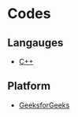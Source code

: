 # Codes

## Langauges

- [C++](/Langauges/C%2B%2B/)

## Platform

- [GeeksforGeeks](./Platforms/GeeksforGeeks/)
